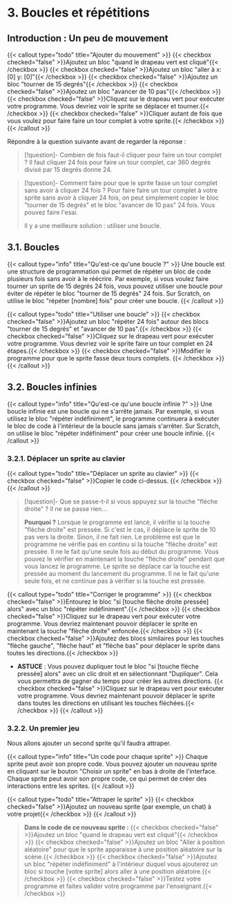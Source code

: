 
# 3. Boucles et répétitions
## Introduction : Un peu de mouvement
{{< callout type="todo" title="Ajouter du mouvement" >}}
{{< checkbox checked="false" >}}Ajoutez un bloc "quand le drapeau vert est cliqué"{{< /checkbox >}}
{{< checkbox checked="false" >}}Ajoutez un bloc "aller à x: [0] y: [0]"{{< /checkbox >}}
{{< checkbox checked="false" >}}Ajoutez un bloc "tourner de 15 degrés"{{< /checkbox >}}
{{< checkbox checked="false" >}}Ajoutez un bloc "avancer de 10 pas"{{< /checkbox >}}
{{< checkbox checked="false" >}}Cliquez sur le drapeau vert pour exécuter votre programme. Vous devriez voir le sprite se déplacer et tourner.{{< /checkbox >}}
{{< checkbox checked="false" >}}Cliquer autant de fois que vous voulez pour faire faire un tour complet à votre sprite.{{< /checkbox >}}
{{< /callout >}}

Répondre à la question suivante avant de regarder la réponse :
> [!question]- Combien de fois faut-il cliquer pour faire un tour complet ?
> Il faut cliquer 24 fois pour faire un tour complet, car 360 degrés divisé par 15 degrés donne 24.

> [!question]- Comment faire pour que le sprite fasse un tour complet sans avoir à cliquer 24 fois ?
> Pour faire faire un tour complet à votre sprite sans avoir à cliquer 24 fois, on peut simplement copier le bloc "tourner de 15 degrés" et le bloc "avancer de 10 pas" 24 fois.
> Vous pouvez faire l'esai. 
> 
> Il y a une meilleure solution : utiliser une boucle.

## 3.1. Boucles
{{< callout type="info" title="Qu'est-ce qu'une boucle ?" >}}
Une boucle est une structure de programmation qui permet de répéter un bloc de code plusieurs fois sans avoir à le réécrire. 
Par exemple, si vous voulez faire tourner un sprite de 15 degrés 24 fois, vous pouvez utiliser une boucle pour éviter de répéter le bloc "tourner de 15 degrés" 24 fois.
Sur Scratch, on utilise le bloc "répéter [nombre] fois" pour créer une boucle.
{{< /callout >}}

{{< callout type="todo" title="Utiliser une boucle" >}}
{{< checkbox checked="false" >}}Ajoutez un bloc "répéter 24 fois" autour des blocs "tourner de 15 degrés" et "avancer de 10 pas".{{< /checkbox >}}
{{< checkbox checked="false" >}}Cliquez sur le drapeau vert pour exécuter votre programme. Vous devriez voir le sprite faire un tour complet en 24 étapes.{{< /checkbox >}}
{{< checkbox checked="false" >}}Modifier le programme pour que le sprite fasse deux tours complets. {{< /checkbox >}}
{{< /callout >}}

## 3.2. Boucles infinies
{{< callout type="info" title="Qu'est-ce qu'une boucle infinie ?" >}}
Une boucle infinie est une boucle qui ne s'arrête jamais.
Par exemple, si vous utilisez le bloc "répéter indéfiniment", le programme continuera à exécuter le bloc de code à l'intérieur de la boucle sans jamais s'arrêter.
Sur Scratch, on utilise le bloc "répéter indéfiniment" pour créer une boucle infinie.
{{< /callout >}}

### 3.2.1. Déplacer un sprite au clavier

{{< callout type="todo" title="Déplacer un sprite au clavier" >}}
{{< checkbox checked="false" >}}Copier le code ci-dessus. {{< /checkbox >}}
{{< /callout >}}

> [!question]- Que se passe-t-il si vous appuyez sur la touche "flèche droite" ?
> Il ne se passe rien... 
> 
> **Pourquoi ?**
> Lorsque le programme est lancé, il vérifie si la touche "flèche droite" est pressée. Si c'est le cas, il déplace le sprite de 10 pas vers la droite. Sinon, il ne fait rien.
> Le problème est que le programme ne vérifie pas en continu si la touche "flèche droite" est pressée. Il ne le fait qu'une seule fois au début du programme.
> Vous pouvez le vérifier en maintenant la touche "flèche droite" pendant que vous lancez le programme. Le sprite se déplace car la touche est pressée au moment du lancement du programme. Il ne le fait qu'une seule fois, et ne continue pas à vérifier si la touche est pressée.

{{< callout type="todo" title="Corriger le programme" >}}
{{< checkbox checked="false" >}}Entourez le bloc "si [touche flèche droite pressée] alors" avec un bloc "répéter indéfiniment".{{< /checkbox >}}
{{< checkbox checked="false" >}}Cliquez sur le drapeau vert pour exécuter votre programme. Vous devriez maintenant pouvoir déplacer le sprite en maintenant la touche "flèche droite" enfoncée.{{< /checkbox >}}
{{< checkbox checked="false" >}}Ajoutez des blocs similaires pour les touches "flèche gauche", "flèche haut" et "flèche bas" pour déplacer le sprite dans toutes les directions.{{< /checkbox >}}
- **ASTUCE** : Vous pouvez dupliquer tout le bloc "si [touche flèche pressée] alors" avec un clic droit et en sélectionnant "Dupliquer". Cela vous permettra de gagner du temps pour créer les autres directions.
{{< checkbox checked="false" >}}Cliquez sur le drapeau vert pour exécuter votre programme. Vous devriez maintenant pouvoir déplacer le sprite dans toutes les directions en utilisant les touches fléchées.{{< /checkbox >}}
{{< /callout >}}

### 3.2.2. Un premier jeu

Nous allons ajouter un second sprite qu'il faudra attraper. 

{{< callout type="info" title="Un code pour chaque sprite" >}}
Chaque sprite peut avoir son propre code. Vous pouvez ajouter un nouveau sprite en cliquant sur le bouton "Choisir un sprite" en bas à droite de l'interface. 
Chaque sprite peut avoir son propre code, ce qui permet de créer des interactions entre les sprites. 
{{< /callout >}}

{{< callout type="todo" title="Attraper le sprite" >}}
{{< checkbox checked="false" >}}Ajoutez un nouveau sprite (par exemple, un chat) à votre projet{{< /checkbox >}}
{{< /callout >}}
>
> **Dans le code de ce nouveau sprite :**
> {{< checkbox checked="false" >}}Ajoutez un bloc "quand le drapeau vert est cliqué"{{< /checkbox >}}
> {{< checkbox checked="false" >}}Ajoutez un bloc "Aller à position aléatoire" pour que le sprite apparaisse à une position aléatoire sur la scène.{{< /checkbox >}}
> {{< checkbox checked="false" >}}Ajoutez un bloc "répéter indéfiniment" à l'intérieur duquel vous ajouterez un bloc si touche [votre sprite] alors aller à une position aléatoire.{{< /checkbox >}}
> {{< checkbox checked="false" >}}Testez votre programme et faites valider votre programme par l'enseignant.{{< /checkbox >}}
